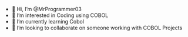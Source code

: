 - 👋 Hi, I’m @MrProgrammer03
- 👀 I’m interested in Coding using COBOL
- 🌱 I’m currently learning Cobol
- 💞️ I’m looking to collaborate on someone working with COBOL Projects 

<!---
MrProgrammer03/MrProgrammer03 is a ✨ special ✨ repository because its `README.md` (this file) appears on your GitHub profile.
You can click the Preview link to take a look at your changes.
--->
